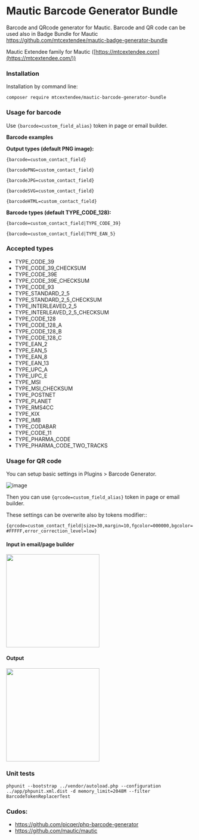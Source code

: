 # Mautic Barcode Generator Bundle 

Barcode and QRcode generator for Mautic. Barcode and QR code can be used also in Badge Bundle for Mautic https://github.com/mtcextendee/mautic-badge-generator-bundle

Mautic Extendee family  for Mautic ([https://mtcextendee.com](https://mtcextendee.com/))

### Installation

Installation by command line:

`composer require mtcextendee/mautic-barcode-generator-bundle`

### Usage for barcode

Use  `{barcode=custom_field_alias}` token in page or email builder. 

**Barcode examples**  
  
**Output types (default PNG image):**  

    {barcode=custom_contact_field}
    
    {barcodePNG=custom_contact_field}      

    {barcodeJPG=custom_contact_field}
    
    {barcodeSVG=custom_contact_field}
    
    {barcodeHTML=custom_contact_field} 
  
**Barcode types (default TYPE_CODE_128):**  
  
    {barcode=custom_contact_field|TYPE_CODE_39}
    
    {barcode=custom_contact_field|TYPE_EAN_5}

### Accepted types

-   TYPE_CODE_39
-   TYPE_CODE_39_CHECKSUM
-   TYPE_CODE_39E
-   TYPE_CODE_39E_CHECKSUM
-   TYPE_CODE_93
-   TYPE_STANDARD_2_5
-   TYPE_STANDARD_2_5_CHECKSUM
-   TYPE_INTERLEAVED_2_5
-   TYPE_INTERLEAVED_2_5_CHECKSUM
-   TYPE_CODE_128
-   TYPE_CODE_128_A
-   TYPE_CODE_128_B
-   TYPE_CODE_128_C
-   TYPE_EAN_2
-   TYPE_EAN_5
-   TYPE_EAN_8
-   TYPE_EAN_13
-   TYPE_UPC_A
-   TYPE_UPC_E
-   TYPE_MSI
-   TYPE_MSI_CHECKSUM
-   TYPE_POSTNET
-   TYPE_PLANET
-   TYPE_RMS4CC
-   TYPE_KIX
-   TYPE_IMB
-   TYPE_CODABAR
-   TYPE_CODE_11
-   TYPE_PHARMA_CODE
-   TYPE_PHARMA_CODE_TWO_TRACKS

### Usage for QR code

You can setup basic settings in Plugins > Barcode Generator. 

![image](https://user-images.githubusercontent.com/462477/62292604-0f219100-b467-11e9-95ca-0869656e52b3.png)

Then you can use `{qrcode=custom_field_alias}` token in page or email builder. 

These settings can be overwrite also by tokens modifier::

`{qrcode=custom_contact_field|size=30,margin=10,fgcolor=000000,bgcolor=#FFFFF,error_correction_level=low}`


#### Input in email/page builder

<img src="https://user-images.githubusercontent.com/462477/52535015-47aea080-2d49-11e9-983f-e9e6827204ac.png" alt="" width="250px">

#### Output

<img src="https://user-images.githubusercontent.com/462477/52535023-63b24200-2d49-11e9-8244-a6078bf2fcc6.png" alt="" width="250px">

### Unit tests

```
phpunit --bootstrap ../vendor/autoload.php --configuration ../app/phpunit.xml.dist -d memory_limit=2048M --filter BarcodeTokenReplacerTest
```

### Cudos:

- https://github.com/picqer/php-barcode-generator
- https://github.com/mautic/mautic
